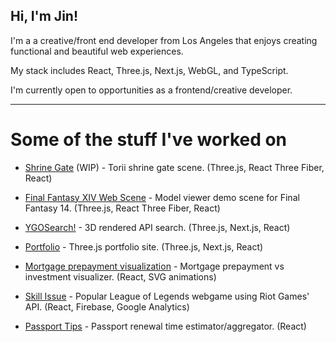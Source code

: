 ## Hi, I'm Jin!

I'm a a creative/front end developer from Los Angeles that enjoys creating functional and beautiful web experiences.

My stack includes React, Three.js, Next.js, WebGL, and TypeScript.

I'm currently open to opportunities as a frontend/creative developer.

---

# Some of the stuff I've worked on

- [Shrine Gate](https://gate-scene.vercel.app/) (WIP) - Torii shrine gate scene. (Three.js, React Three Fiber, React)
- [Final Fantasy XIV Web Scene](https://xiv-portal.vercel.app/) - Model viewer demo scene for Final Fantasy 14. (Three.js, React Three Fiber, React)
- [YGOSearch!](https://www.ygosearch.net/) - 3D rendered API search. (Three.js, Next.js, React)
- [Portfolio](https://www.imjin.dev/) - Three.js portfolio site. (Three.js, Next.js, React)

- [Mortgage prepayment visualization](https://mortgage-invest.vercel.app/) - Mortgage prepayment vs investment visualizer. (React, SVG animations)
- [Skill Issue](https://www.skill-issue.com/) - Popular League of Legends webgame using Riot Games' API. (React, Firebase, Google Analytics)
- [Passport Tips](https://passport.tips/) - Passport renewal time estimator/aggregator. (React)
